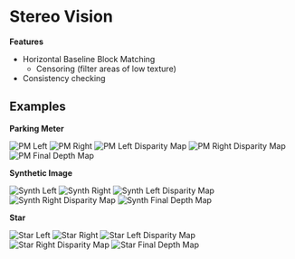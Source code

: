 # Stereo Vision

__Features__
* Horizontal Baseline Block Matching
	* Censoring (filter areas of low texture)
* Consistency checking

## Examples

__Parking Meter__

![PM Left](Examples/pm_L.tif)
![PM Right](Examples/pm_R.tif)
![PM Left Disparity Map](Examples/pm_L_disparity.png)
![PM Right Disparity Map](Examples/pm_R_disparity.png)
![PM Final Depth Map](Examples/pm_depth.png)

__Synthetic Image__

![Synth Left](Examples/synth_L.tif)
![Synth Right](Examples/synth_R.tif)
![Synth Left Disparity Map](Examples/synth_L_disparity.png)
![Synth Right Disparity Map](Examples/synth_R_disparity.png)
![Synth Final Depth Map](Examples/synth_depth.png)

__Star__

![Star Left](Examples/star_L.jpg)
![Star Right](Examples/star_R.jpg)
![Star Left Disparity Map](Examples/star_L_disparity.png)
![Star Right Disparity Map](Examples/star_R_disparity.png)
![Star Final Depth Map](Examples/star_depth.png)